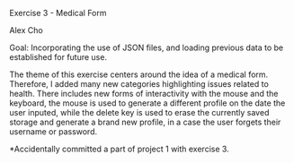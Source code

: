Exercise 3 - Medical Form

Alex Cho

Goal: Incorporating the use of JSON files, and loading previous data to be established for future use.

The theme of this exercise centers around the idea of a medical form.
Therefore, I added many new categories highlighting issues related to health.
There includes new forms of interactivity with the mouse and the keyboard, the mouse is used to generate a different profile on the date the user inputed,
while the delete key is used to erase the currently saved storage and generate a brand new profile, in a case the user forgets their username or password.

*Accidentally committed a part of project 1 with exercise 3. 
